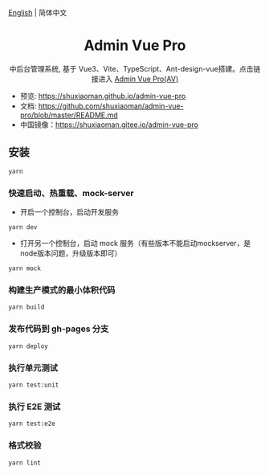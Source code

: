 [English](./README.md) | 简体中文

<h1 align="center">Admin Vue Pro</h1>
<div align="center">
 中后台管理系统, 基于 Vue3、Vite、TypeScript、Ant-design-vue搭建。点击链接进入
<a href="https://github.com/shuxiaoman/admin-vue-pro" target="_blank">Admin Vue Pro(AV)</a>
</div>

<!-- <div align="center">

[![License](https://img.shields.io/npm/l/package.json.svg?style=flat)](https://github.com/vueComponent/ant-design-vue-pro/blob/master/LICENSE)
[![Release](https://img.shields.io/github/release/vueComponent/ant-design-vue-pro.svg?style=flat)](https://github.com/vueComponent/ant-design-vue-pro/releases/latest)
[![Travis branch](https://travis-ci.org/vueComponent/ant-design-vue-pro.svg?branch=master)](https://travis-ci.org/vueComponent/ant-design-vue-pro)

</div> -->

- 预览: https://shuxiaoman.github.io/admin-vue-pro
- 文档: https://github.com/shuxiaoman/admin-vue-pro/blob/master/README.md
- 中国镜像：https://shuxiaoman.gitee.io/admin-vue-pro

## 安装

```
yarn
```

### 快速启动、热重载、mock-server

- 开启一个控制台，启动开发服务

```
yarn dev
```

- 打开另一个控制台，启动 mock 服务（有些版本不能启动mockserver，是node版本问题，升级版本即可）

```
yarn mock
```

### 构建生产模式的最小体积代码

```
yarn build
```

### 发布代码到 gh-pages 分支

```
yarn deploy
```

### 执行单元测试

```
yarn test:unit
```

### 执行 E2E 测试

```
yarn test:e2e
```

### 格式校验

```
yarn lint
```
